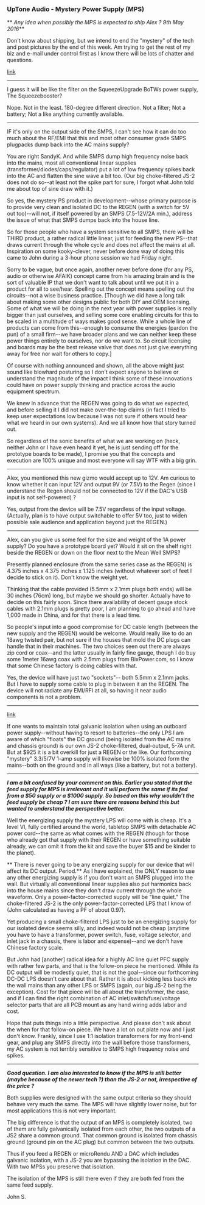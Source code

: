 ### UpTone Audio - Mystery Power Supply (MPS)
**
*Any idea when possibly the MPS is expected to ship Alex ? 9th May 2016***

Don't know about shipping, but we intend to end the "mystery" of the tech and post pictures by the end of this week. Am trying to get the rest of my biz and e-mail under control first as I know there will be lots of chatter and questions.

[link](http://www.computeraudiophile.com/f27-uptone-audio-sponsored/uptone-audio-regen-power-supply-add-24963/index29.html)

---

I guess it will be like the filter on the SqueezeUpgrade BoTWs power supply, The Squeezebooster?

Nope. Not in the least. 180-degree different direction. Not a filter; Not a battery; Not a like anything currently available.

---
IF it's only on the output side of the SMPS, I can't see how it can do too much about the RF/EMI that this and most other consumer grade SMPS plugpacks dump back into the AC mains supply?

You are right SandyK. And while SMPS dump high frequency noise back into the mains, most all conventional linear supplies (transformer/diodes/caps/regulator) put a lot of low frequency spikes back into the AC and flatten the sine wave a bit too. (Our big choke-filtered JS-2 does not do so--at least not the spike part for sure, I forgot what John told me about top of sine draw with it.)

So yes, the mystery PS product in development--whose primary purpose is to provide very clean and isolated DC to the REGEN (with a switch for 5V out too)--will not, if itself powered by an SMPS (7.5-12V/2A min.), address the issue of what that SMPS dumps back into the house line.

So for those people who have a system sensitive to all SMPS, there will be THIRD product, a rather radical little linear, just for feeding the new PS--that draws current through the whole cycle and does not affect the mains at all. Inspiration on some kooky-clever, never before done way of doing this came to John during a 3-hour phone session we had Friday night.

Sorry to be vague, but once again, another never before done (for any PS, audio or otherwise AFAIK) concept came from his amazing brain and is the sort of valuable IP that we don't want to talk about until we put it in a product for all to see/hear. Spelling out the concept means spelling out the circuits--not a wise business practice. 
[Though we did have a long talk about making some other designs public for both DIY and OEM licensing. Some of what we will be doing in the next year with power supplies is really bigger than just ourselves, and selling some core enabling circuits for this to be scaled in a multitude of ways makes good sense. While a whole line of products can come from this--enough to consume the energies (pardon the pun) of a small firm--we have broader plans and we can neither keep these power things entirely to ourselves, nor do we want to. So circuit licensing and boards may be the best release valve that does not just give everything away for free nor wait for others to copy.]

Of course with nothing announced and shown, all the above might just sound like blowhard posturing so I don't expect anyone to believe or understand the magnitude of the impact I think some of these innovations could have on power supply thinking and practice across the audio equipment spectrum.

We knew in advance that the REGEN was going to do what we expected, and before selling it I did not make over-the-top claims (in fact I tried to keep user expectations low because I was not sure if others would hear what we heard in our own systems). And we all know how that story turned out. 

So regardless of the sonic benefits of what we are working on (heck, neither John or I have even heard it yet, he is just sending off for the prototype boards to be made), I promise you that the concepts and execution are 100% unique and most everyone will say WTF with a big grin.

---

Alex, you mentioned this new gizmo would accept up to 12V. Am curious to know whether it can input 12V and output 9V (or 7.5V) to the Regen (since I understand the Regen should not be connected to 12V if the DAC's USB input is not self-powered) ?

Yes, output from the device will be 7.5V regardless of the input voltage. (Actually, plan is to have output switchable to offer 5V too, just to widen possible sale audience and application beyond just the REGEN.)

---

Alex, can you give us some feel for the size and weight of the 1A power supply? Do you have a prototype board yet? Would it sit on the shelf right beside the REGEN or down on the floor next to the Mean Well SMPS?

Presently planned enclosure (from the same series case as the REGEN) is 4.375 inches x 4.375 inches x 1.125 inches (without whatever sort of feet I decide to stick on it). Don't know the weight yet. 

Thinking that the cable provided (5.5mm x 2.1mm plugs both ends) will be 30 inches (76cm) long, but maybe we should go shorter. Actually have to decide on this fairly soon. Since there availability of decent gauge stock cables with 2.1mm plugs is pretty poor, I am planning to go ahead and have 1,000 made in China, and for that there is a lead time.

So people's input into a good compromise for DC cable length (between the new supply and the REGEN) would be welcome.
Would really like to do an 18awg twisted pair, but not sure if the houses that mold the DC plugs can handle that in their machines. The two choices seen out there are always zip cord or coax--and the latter usually in fairly fine gauge, though I do buy some 1meter 16awg coax with 2.5mm plugs from BixPower.com, so I know that some Chinese factory is doing cables with that.

Yes, the device will have just two "sockets"-- both 5.5mm x 2.1mm jacks. But I have to supply some cable to plug in between it an the REGEN. The device will not radiate any EMI/RFI at all, so having it near audio components is not a problem.

---

[link](http://www.head-fi.org/t/777678/intona-high-speed-usb-isolator/60#post_12345414)

If one wants to maintain total galvanic isolation when using an outboard power supply--without having to resort to batteries--the only LPS I am aware of which "floats" the DC ground (being isolated from the AC mains and chassis ground) is our own JS-2 choke-filtered, dual-output, 5-7A unit.  But at $925 it is a bit overkill for just a REGEN or the like.  Our forthcoming "mystery" 3.3/5/7V 1-amp supply will likewise be 100% isolated form the mains--both on the ground and in all ways (like a battery, but not a battery).

---

***I am a bit confused by your comment on this. Earlier you stated that the feed supply for MPS is irrelevant and it will perform the same if its fed from a $50 supply or a $1000 supply. So based on this why wouldn’t the feed supply be cheap ? I am sure there are reasons behind this but wanted to understand the perspective better.***

Well the energizing supply the mystery LPS will come with is cheap. It's a level VI, fully certified around the world, tabletop SMPS with detachable AC power cord--the same as what comes with the REGEN (though for those who already got that supply with their REGEN or have something suitable already, we can omit it from the kit and save the buyer $15 and be kinder to the planet).

**
There is never going to be any energizing supply for our device that will affect its DC output. Period.**
As I have explained, the ONLY reason to use any other energizing supply is if you don't want an SMPS plugged into the wall. But virtually all conventional linear supplies also put harmonics back into the house mains since they don't draw current through the whole waveform. Only a power-factor-corrected supply will be "line quiet." The choke-filtered JS-2 is the only power-factor-corrected LPS that I know of (John calculated as having a PF of about 0.97).

Yet producing a small choke-filtered LPS just to be an energizing supply for our isolated device seems silly, and indeed would not be cheap (anytime you have to have a transformer, power switch, fuse, voltage selector, and inlet jack in a chassis, there is labor and expense)--and we don't have Chinese factory scale.

But John had [another] radical idea for a highly AC line quiet PFC supply with rather few parts, and that is the follow-on piece he mentioned. While its DC output will be modestly quiet, that is not the goal--since our forthcoming DC-DC LPS doesn't care about that. Rather it is about kicking less back into the wall mains than any other LPS or SMPS (again, our big JS-2 being the exception).
Cost for that piece will be all about the transformer, the case, and if I can find the right combination of AC inlet/switch/fuse/voltage selector parts that are all PCB mount as any hand wiring adds labor and cost.

Hope that puts things into a little perspective. And please don't ask about the when for that follow-on piece. We have a lot on out plate now and I just don't know. Frankly, since I use 1:1 isolation transformers for my front-end gear, and plug any SMPS directly into the wall before those transformers, my AC system is not terribly sensitive to SMPS high frequency noise and spikes.

---

***Good question. I am also interested to know if the MPS is still better (maybe because of the newer tech ?) than the JS-2 or not, irrespective of the price ?***

Both supplies were designed with the same output criteria so they should behave very much the same. The MPS will have slightly lower noise, but for most applications this is not very important. 

The big difference is that the output of an MPS is completely isolated, two of them are fully galvanically isolated from each other, the two outputs of a JS2 share a common ground. That common ground is isolated from chassis ground (ground pin on the AC plug) but common between the two outputs.

Thus if you feed a REGEN or microRendu AND a DAC which includes galvanic isolation, with a JS-2 you are bypassing the isolation in the DAC. With two MPSs you preserve that isolation. 

The isolation of the MPS is still there even if they are both fed from the same feed supply. 

John S.
